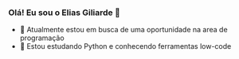 ### Olá! Eu sou o Elias Giliarde 👋

- 🔭 Atualmente estou em busca de uma oportunidade na area de programação
- 🌱 Estou estudando Python e conhecendo ferramentas low-code

